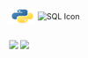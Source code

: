 <div style="display: inline_block"><br>
 <img align="center" alt="Python Icon" height="30" width="48" src="https://raw.githubusercontent.com/devicons/devicon/master/icons/python/python-original.svg"> 
 <img align="center" alt="SQL Icon" height="30" width="48" src="https://cdn.jsdelivr.net/gh/devicons/devicon/icons/mysql/mysql-original-wordmark.svg">
         
          

</div>
  
  ##
 
<div> 
  <a href = "mailto:raissaalvimt@gmail.com"><img src="https://img.shields.io/badge/-Gmail-%23333?style=for-the-badge&logo=gmail&logoColor=white" target="_blank"></a>
  <a href="https://www.linkedin.com/in/raissaalvimt/" target="_blank"><img src="https://img.shields.io/badge/-LinkedIn-%230077B5?style=for-the-badge&logo=linkedin&logoColor=white" target="_blank"></a> 
  
</div>
